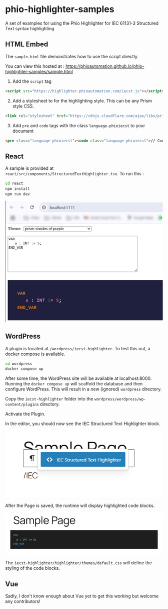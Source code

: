 # phio-highlighter-samples
A set of examples for using the Phio Highlighter for IEC 61131-3 Structured Text syntax highlighting

## HTML Embed

The `sample.html` file demonstrates how to use the script directly.

You can view this hosted at : https://phioautomation.github.io/phio-highlighter-samples/sample.html

1. Add the `script` tag
```html
<script src="https://highlighter.phioautomation.com/iecst.js"></script>
```
2. Add a stylesheet to for the highlighting style. This can be any Prism style CSS.
```html
<link rel="stylesheet" href="https://cdnjs.cloudflare.com/ajax/libs/prism-themes/1.9.0/prism-vsc-dark-plus.min.css" />
```
3. Add `pre` and `code` tags with the class `language-phioiecst` to your document
```html
<pre class="language-phioiecst"><code class="language-phioiecst">// Code goes here</code></pre>
```

## React

A sample is provided at `react/src/components/StructuredTextHighlighter.tsx`. To run this :
```bash
cd react
npm install
npm run dev
```
![React Sample](/react/sample.png)

## WordPress

A plugin is located at `/wordpress/iecst-highlighter`. To test this out, a docker compose is available.

```bash
cd wordpress
docker compose up
```

After some time, the WordPress site will be available at localhost:8000. Running the `docker compose up` will
scaffold the database and then configure WordPress. This will result in a new (ignored) `wordpress` directory.

Copy the `iecst-highlighter` folder into the `wordpress/wordpress/wp-content/plugins` directory.

Activate the Plugin.

In the editor, you should now see the IEC Structured Text Highlighter block.

![Block](/wordpress/block.png)

After the Page is saved, the runtime will display highlighted code blocks.

![Highlight](/wordpress/runtime.png)

The `iecst-highlighter/highlighter/themes/default.css` will define the styling of the code blocks.

## Vue

Sadly, I don't know enough about Vue yet to get this working but welcome any contributors!

